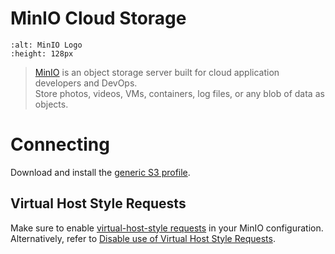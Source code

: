 MinIO Cloud Storage
===

```{image} _images/MINIO_wordmark.png
:alt: MinIO Logo
:height: 128px
```

> [MinIO](https://min.io/) is an object storage server built for cloud application developers and DevOps.</br>Store photos, videos, VMs, containers, log files, or any blob of data as objects.

# Connecting

Download and install the [generic S3 profile](index.md#generic-s3-profiles).

## Virtual Host Style Requests

Make sure to enable [virtual-host-style requests](https://github.com/minio/minio/tree/master/docs/config#domain) in your MinIO configuration. Alternatively, refer to [Disable use of Virtual Host Style Requests](index.md#disable-use-of-virtual-host-style-requests).

